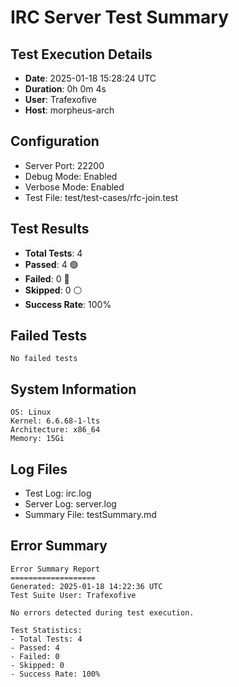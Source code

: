 # IRC Server Test Summary
## Test Execution Details

- **Date**: 2025-01-18 15:28:24 UTC
- **Duration**: 0h 0m 4s
- **User**: Trafexofive
- **Host**: morpheus-arch

## Configuration
- Server Port: 22200
- Debug Mode: Enabled
- Verbose Mode: Enabled
- Test File: test/test-cases/rfc-join.test

## Test Results
- **Total Tests**: 4
- **Passed**: 4 🟢
- **Failed**: 0 🔴
- **Skipped**: 0 ⚪
- **Success Rate**: 100%

## Failed Tests
```
No failed tests
```

## System Information
```
OS: Linux
Kernel: 6.6.68-1-lts
Architecture: x86_64
Memory: 15Gi
```

## Log Files
- Test Log: irc.log
- Server Log: server.log
- Summary File: testSummary.md


## Error Summary
```
Error Summary Report
===================
Generated: 2025-01-18 14:22:36 UTC
Test Suite User: Trafexofive

No errors detected during test execution.

Test Statistics:
- Total Tests: 4
- Passed: 4
- Failed: 0
- Skipped: 0
- Success Rate: 100%
```
